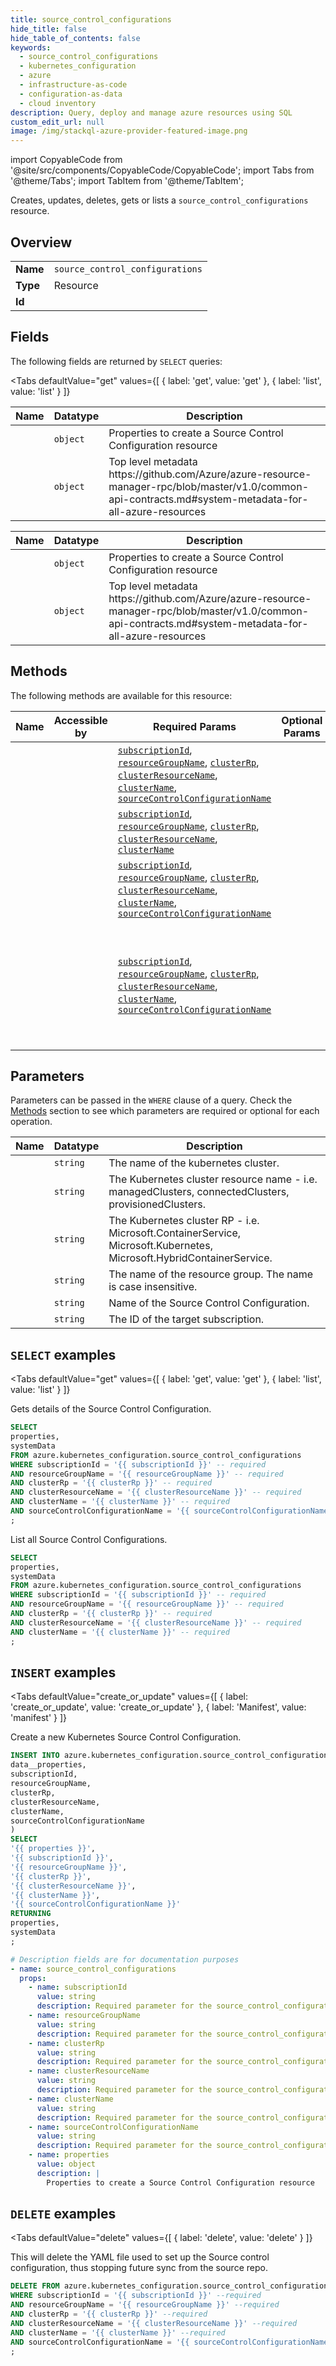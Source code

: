 ```yaml
--- 
title: source_control_configurations
hide_title: false
hide_table_of_contents: false
keywords:
  - source_control_configurations
  - kubernetes_configuration
  - azure
  - infrastructure-as-code
  - configuration-as-data
  - cloud inventory
description: Query, deploy and manage azure resources using SQL
custom_edit_url: null
image: /img/stackql-azure-provider-featured-image.png
---
```


import CopyableCode from '@site/src/components/CopyableCode/CopyableCode';
import Tabs from '@theme/Tabs';
import TabItem from '@theme/TabItem';

Creates, updates, deletes, gets or lists a <code>source_control_configurations</code> resource.

## Overview
<table><tbody>
<tr><td><b>Name</b></td><td><code>source_control_configurations</code></td></tr>
<tr><td><b>Type</b></td><td>Resource</td></tr>
<tr><td><b>Id</b></td><td><CopyableCode code="azure.kubernetes_configuration.source_control_configurations" /></td></tr>
</tbody></table>

## Fields

The following fields are returned by `SELECT` queries:

<Tabs
    defaultValue="get"
    values={[
        { label: 'get', value: 'get' },
        { label: 'list', value: 'list' }
    ]}
>
<TabItem value="get">

<table>
<thead>
    <tr>
    <th>Name</th>
    <th>Datatype</th>
    <th>Description</th>
    </tr>
</thead>
<tbody>
<tr>
    <td><CopyableCode code="properties" /></td>
    <td><code>object</code></td>
    <td>Properties to create a Source Control Configuration resource</td>
</tr>
<tr>
    <td><CopyableCode code="systemData" /></td>
    <td><code>object</code></td>
    <td>Top level metadata https://github.com/Azure/azure-resource-manager-rpc/blob/master/v1.0/common-api-contracts.md#system-metadata-for-all-azure-resources</td>
</tr>
</tbody>
</table>
</TabItem>
<TabItem value="list">

<table>
<thead>
    <tr>
    <th>Name</th>
    <th>Datatype</th>
    <th>Description</th>
    </tr>
</thead>
<tbody>
<tr>
    <td><CopyableCode code="properties" /></td>
    <td><code>object</code></td>
    <td>Properties to create a Source Control Configuration resource</td>
</tr>
<tr>
    <td><CopyableCode code="systemData" /></td>
    <td><code>object</code></td>
    <td>Top level metadata https://github.com/Azure/azure-resource-manager-rpc/blob/master/v1.0/common-api-contracts.md#system-metadata-for-all-azure-resources</td>
</tr>
</tbody>
</table>
</TabItem>
</Tabs>

## Methods

The following methods are available for this resource:

<table>
<thead>
    <tr>
    <th>Name</th>
    <th>Accessible by</th>
    <th>Required Params</th>
    <th>Optional Params</th>
    <th>Description</th>
    </tr>
</thead>
<tbody>
<tr>
    <td><a href="#get"><CopyableCode code="get" /></a></td>
    <td><CopyableCode code="select" /></td>
    <td><a href="#parameter-subscriptionId"><code>subscriptionId</code></a>, <a href="#parameter-resourceGroupName"><code>resourceGroupName</code></a>, <a href="#parameter-clusterRp"><code>clusterRp</code></a>, <a href="#parameter-clusterResourceName"><code>clusterResourceName</code></a>, <a href="#parameter-clusterName"><code>clusterName</code></a>, <a href="#parameter-sourceControlConfigurationName"><code>sourceControlConfigurationName</code></a></td>
    <td></td>
    <td>Gets details of the Source Control Configuration.</td>
</tr>
<tr>
    <td><a href="#list"><CopyableCode code="list" /></a></td>
    <td><CopyableCode code="select" /></td>
    <td><a href="#parameter-subscriptionId"><code>subscriptionId</code></a>, <a href="#parameter-resourceGroupName"><code>resourceGroupName</code></a>, <a href="#parameter-clusterRp"><code>clusterRp</code></a>, <a href="#parameter-clusterResourceName"><code>clusterResourceName</code></a>, <a href="#parameter-clusterName"><code>clusterName</code></a></td>
    <td></td>
    <td>List all Source Control Configurations.</td>
</tr>
<tr>
    <td><a href="#create_or_update"><CopyableCode code="create_or_update" /></a></td>
    <td><CopyableCode code="insert" /></td>
    <td><a href="#parameter-subscriptionId"><code>subscriptionId</code></a>, <a href="#parameter-resourceGroupName"><code>resourceGroupName</code></a>, <a href="#parameter-clusterRp"><code>clusterRp</code></a>, <a href="#parameter-clusterResourceName"><code>clusterResourceName</code></a>, <a href="#parameter-clusterName"><code>clusterName</code></a>, <a href="#parameter-sourceControlConfigurationName"><code>sourceControlConfigurationName</code></a></td>
    <td></td>
    <td>Create a new Kubernetes Source Control Configuration.</td>
</tr>
<tr>
    <td><a href="#delete"><CopyableCode code="delete" /></a></td>
    <td><CopyableCode code="delete" /></td>
    <td><a href="#parameter-subscriptionId"><code>subscriptionId</code></a>, <a href="#parameter-resourceGroupName"><code>resourceGroupName</code></a>, <a href="#parameter-clusterRp"><code>clusterRp</code></a>, <a href="#parameter-clusterResourceName"><code>clusterResourceName</code></a>, <a href="#parameter-clusterName"><code>clusterName</code></a>, <a href="#parameter-sourceControlConfigurationName"><code>sourceControlConfigurationName</code></a></td>
    <td></td>
    <td>This will delete the YAML file used to set up the Source control configuration, thus stopping future sync from the source repo.</td>
</tr>
</tbody>
</table>

## Parameters

Parameters can be passed in the `WHERE` clause of a query. Check the [Methods](#methods) section to see which parameters are required or optional for each operation.

<table>
<thead>
    <tr>
    <th>Name</th>
    <th>Datatype</th>
    <th>Description</th>
    </tr>
</thead>
<tbody>
<tr id="parameter-clusterName">
    <td><CopyableCode code="clusterName" /></td>
    <td><code>string</code></td>
    <td>The name of the kubernetes cluster.</td>
</tr>
<tr id="parameter-clusterResourceName">
    <td><CopyableCode code="clusterResourceName" /></td>
    <td><code>string</code></td>
    <td>The Kubernetes cluster resource name - i.e. managedClusters, connectedClusters, provisionedClusters.</td>
</tr>
<tr id="parameter-clusterRp">
    <td><CopyableCode code="clusterRp" /></td>
    <td><code>string</code></td>
    <td>The Kubernetes cluster RP - i.e. Microsoft.ContainerService, Microsoft.Kubernetes, Microsoft.HybridContainerService.</td>
</tr>
<tr id="parameter-resourceGroupName">
    <td><CopyableCode code="resourceGroupName" /></td>
    <td><code>string</code></td>
    <td>The name of the resource group. The name is case insensitive.</td>
</tr>
<tr id="parameter-sourceControlConfigurationName">
    <td><CopyableCode code="sourceControlConfigurationName" /></td>
    <td><code>string</code></td>
    <td>Name of the Source Control Configuration.</td>
</tr>
<tr id="parameter-subscriptionId">
    <td><CopyableCode code="subscriptionId" /></td>
    <td><code>string</code></td>
    <td>The ID of the target subscription.</td>
</tr>
</tbody>
</table>

## `SELECT` examples

<Tabs
    defaultValue="get"
    values={[
        { label: 'get', value: 'get' },
        { label: 'list', value: 'list' }
    ]}
>
<TabItem value="get">

Gets details of the Source Control Configuration.

```sql
SELECT
properties,
systemData
FROM azure.kubernetes_configuration.source_control_configurations
WHERE subscriptionId = '{{ subscriptionId }}' -- required
AND resourceGroupName = '{{ resourceGroupName }}' -- required
AND clusterRp = '{{ clusterRp }}' -- required
AND clusterResourceName = '{{ clusterResourceName }}' -- required
AND clusterName = '{{ clusterName }}' -- required
AND sourceControlConfigurationName = '{{ sourceControlConfigurationName }}' -- required
;
```
</TabItem>
<TabItem value="list">

List all Source Control Configurations.

```sql
SELECT
properties,
systemData
FROM azure.kubernetes_configuration.source_control_configurations
WHERE subscriptionId = '{{ subscriptionId }}' -- required
AND resourceGroupName = '{{ resourceGroupName }}' -- required
AND clusterRp = '{{ clusterRp }}' -- required
AND clusterResourceName = '{{ clusterResourceName }}' -- required
AND clusterName = '{{ clusterName }}' -- required
;
```
</TabItem>
</Tabs>


## `INSERT` examples

<Tabs
    defaultValue="create_or_update"
    values={[
        { label: 'create_or_update', value: 'create_or_update' },
        { label: 'Manifest', value: 'manifest' }
    ]}
>
<TabItem value="create_or_update">

Create a new Kubernetes Source Control Configuration.

```sql
INSERT INTO azure.kubernetes_configuration.source_control_configurations (
data__properties,
subscriptionId,
resourceGroupName,
clusterRp,
clusterResourceName,
clusterName,
sourceControlConfigurationName
)
SELECT 
'{{ properties }}',
'{{ subscriptionId }}',
'{{ resourceGroupName }}',
'{{ clusterRp }}',
'{{ clusterResourceName }}',
'{{ clusterName }}',
'{{ sourceControlConfigurationName }}'
RETURNING
properties,
systemData
;
```
</TabItem>
<TabItem value="manifest">

```yaml
# Description fields are for documentation purposes
- name: source_control_configurations
  props:
    - name: subscriptionId
      value: string
      description: Required parameter for the source_control_configurations resource.
    - name: resourceGroupName
      value: string
      description: Required parameter for the source_control_configurations resource.
    - name: clusterRp
      value: string
      description: Required parameter for the source_control_configurations resource.
    - name: clusterResourceName
      value: string
      description: Required parameter for the source_control_configurations resource.
    - name: clusterName
      value: string
      description: Required parameter for the source_control_configurations resource.
    - name: sourceControlConfigurationName
      value: string
      description: Required parameter for the source_control_configurations resource.
    - name: properties
      value: object
      description: |
        Properties to create a Source Control Configuration resource
```
</TabItem>
</Tabs>


## `DELETE` examples

<Tabs
    defaultValue="delete"
    values={[
        { label: 'delete', value: 'delete' }
    ]}
>
<TabItem value="delete">

This will delete the YAML file used to set up the Source control configuration, thus stopping future sync from the source repo.

```sql
DELETE FROM azure.kubernetes_configuration.source_control_configurations
WHERE subscriptionId = '{{ subscriptionId }}' --required
AND resourceGroupName = '{{ resourceGroupName }}' --required
AND clusterRp = '{{ clusterRp }}' --required
AND clusterResourceName = '{{ clusterResourceName }}' --required
AND clusterName = '{{ clusterName }}' --required
AND sourceControlConfigurationName = '{{ sourceControlConfigurationName }}' --required
;
```
</TabItem>
</Tabs>
